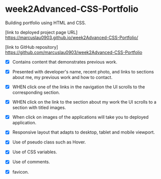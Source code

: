 # week2Advanced-CSS-Portfolio

Building portfolio using HTML and CSS. 

[link to deployed project page URL] https://marcuslau0903.github.io/week2Advanced-CSS-Portfolio/

[link to GitHub repository] https://github.com/marcuslau0903/week2Advanced-CSS-Portfolio 

- [x] Contains content that demonstrates previous work.

- [x] Presented with developer's name, recent photo, and links to sections about me, my previous work and how to contact. 

- [x] WHEN click one of the links in the navigation the UI scrolls to the corresponding section.

- [x] WHEN click on the link to the section about my work the UI scrolls to a section with titled images. 

- [x] When click on images of the applications will take you to deployed application.

- [x] Responsive layout that adapts to desktop, tablet and mobile viewport.

- [x] Use of pseudo class such as Hover.

- [x] Use of CSS variables. 

- [x] Use of comments.

- [x] favicon. 